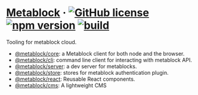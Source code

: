 # [Metablock](https://Metablock.io/) &middot; [![GitHub license](https://img.shields.io/badge/license-IOC-blue.svg)](https://github.com/quantmind/metablock-js/blob/master/LICENSE) [![npm version](https://img.shields.io/npm/v/@metablock/core.svg?style=flat)](https://www.npmjs.com/package/@metablock/core) [![build](https://github.com/quantmind/metablock-js/workflows/build/badge.svg)](https://github.com/quantmind/metablock-js/actions?query=workflow%3Abuild)

Tooling for metablock cloud.

- [@metablock/core](./packages/metablock-core): a Metablock client for both node and the browser.
- [@metablock/cli](./packages/metablock-cli): command line client for interacting with metablock API.
- [@metablock/server](./packages/metablock-server): a dev server for metablocks.
- [@metablock/store](./packages/metablock-store): stores for metablock authentication plugin.
- [@metablock/react](./packages/metablock-react): Reusable React components.
- [@metablock/cms](./packages/metablock-cms): A lightweight CMS
